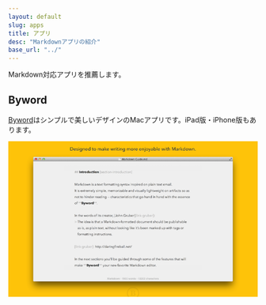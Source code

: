 ```yaml
---
layout: default
slug: apps
title: アプリ
desc: "Markdownアプリの紹介"
base_url: "../"
---
```


Markdown対応アプリを推薦します。

## Byword

[Byword](http://bywordapp.com/)はシンプルで美しいデザインのMacアプリです。iPad版・iPhone版もあります。

<img src="/assets/img/apps/byword/byword_mac_01.png" alt="" class="img-responsive">
